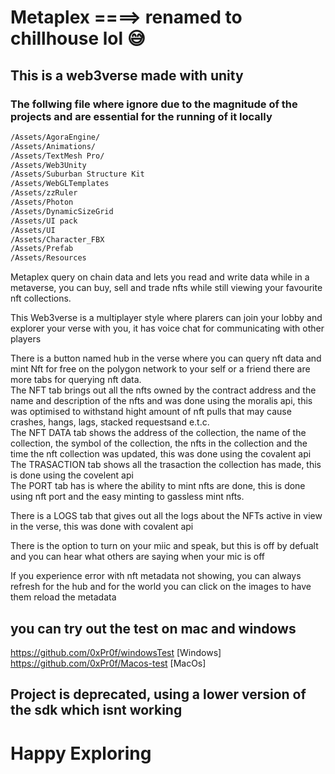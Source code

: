 # Metaplex ====> renamed to chillhouse lol 😅

## This is a web3verse made with unity

### The follwing file where ignore due to the magnitude of the projects and are essential for the running of it locally

```sh
/Assets/AgoraEngine/
/Assets/Animations/
/Assets/TextMesh Pro/
/Assets/Web3Unity
/Assets/Suburban Structure Kit
/Assets/WebGLTemplates
/Assets/zzRuler
/Assets/Photon
/Assets/DynamicSizeGrid
/Assets/UI pack
/Assets/UI
/Assets/Character_FBX
/Assets/Prefab
/Assets/Resources
```

Metaplex query on chain data and lets you read and write data while in a metaverse, you can buy, sell and trade nfts while still viewing your favourite nft collections.

This Web3verse is a multiplayer style where plarers can join your lobby and explorer your verse with you,
it has voice chat for communicating with other players

There is a button named hub in the verse where you can query nft data and mint Nft for free on the polygon network to your self or a friend
there are more tabs for querying nft data.  
The NFT tab brings out all the nfts owned by the contract address and the name and description of the nfts and was done using the moralis api, this was optimised to withstand hight amount of nft pulls that may cause crashes, hangs, lags, stacked requestsand e.t.c.  
The NFT DATA tab shows the address of the collection, the name of the collection, the symbol of the collection, the nfts in the collection and the time the nft collection was updated, this was done using the covalent api  
The TRASACTION tab shows all the trasaction the collection has made, this is done using the covelent api  
The PORT tab has is where the ability to mint nfts are done, this is done using nft port and the easy minting to gassless mint nfts.

There is a LOGS tab that gives out all the logs about the NFTs active in view in the verse, this was done with covalent api

There is the option to turn on your miic and speak, but this is off by defualt and you can hear what others are saying when your mic is off

If you experience error with nft metadata not showing, you can always refresh for the hub and for the world you can click on the images to have them reload the metadata

## you can try out the test on mac and windows

https://github.com/0xPr0f/windowsTest [Windows]  
https://github.com/0xPr0f/Macos-test [MacOs]

## Project is deprecated, using a lower version of the sdk which isnt working 

# Happy Exploring
